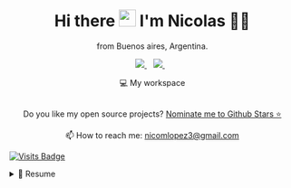 
<h1 align='center'>
  Hi there <img src="https://user-images.githubusercontent.com/1303154/88677602-1635ba80-d120-11ea-84d8-d263ba5fc3c0.gif" width="30"> I'm Nicolas 👨‍💻
</h1>

<p align='center'>
  from Buenos aires, Argentina.
</p>



<p align='center'>
  
  <a href="https://www.linkedin.com/in/nicolas-lopez-qa-automation/">
    <img src="https://img.shields.io/badge/linkedin-%230077B5.svg?&style=for-the-badge&logo=linkedin&logoColor=white" />
  </a>&nbsp;&nbsp;
  <a href="https://t.me/nicolopez603/">
    <img src="https://img.shields.io/badge/telegram-%230077B5.svg?&style=for-the-badge&logo=telegram&logoColor=white" />        
  </a>&nbsp;&nbsp;
  
</p>


<p align='center'>
  💻 My workspace<br/><br/>

<p align='center'>
  Do you like my open source projects? <a href='https://stars.github.com/nominate/'>Nominate me to Github Stars ⭐</a>
</p>

<!-- <details align='center'>
  <summary>:zap: My workspace specs</summary>
</details>-->

<p align='center'>
  📫 How to reach me: <a href='mailto:nicomlopez603@gmail.com'>nicomlopez3@gmail.com</a>
</p>

[![Visits Badge](https://badges.pufler.dev/visits/Nicolopez603/Nicolopez603)](https://badges.pufler.dev)

<details>
  <summary>📃 Resume</summary>


## Education

- 📖 **High school**\
📆 2013 - 2018\
📍 **Escuela Normal Nº1 Mary O. Graham** - Buenos Aires, Argentina


## Experience

- 👨‍💻 **Smart Contract Engineer**\
📆 2021 December - \
📍 **Freelance** - Buenos Aires, Argentina


  
- 👨‍💻 **DevOps Engineer**\
📆 2021 - December\
📍 **Nubilink** - Buenos Aires, Argentina


- 👨‍💻 **QA Automation**\
📆 2020 - 2021\
📍 **Freelance** - Buenos Aires, Argentina

## Technical information


<img align="right" src="https://img.shields.io/badge/Windows-0078D6?logo=windows&logoColor=white" />

**Operating Systems**




  

<!--
**Nicolopez603/Nicolopez603** is a ✨ _special_ ✨ repository because its `README.md` (this file) appears on your GitHub profile.

Here are some ideas to get you started:

- 🔭 I’m currently working on ...
- 🌱 I’m currently learning ...
- 👯 I’m looking to collaborate on ...
- 🤔 I’m looking for help with ...
- 💬 Ask me about ...
- 📫 How to reach me: ...
- 😄 Pronouns: ...
- ⚡ Fun fact: ...
-->
